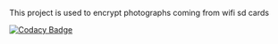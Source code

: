 This project is used to encrypt photographs coming from wifi sd cards

[![Codacy Badge](https://api.codacy.com/project/badge/Grade/d6585f4434f0493592c73e38c0375e7f)](https://www.codacy.com/app/georg-bernold/WiFiSDCryptoLocker?utm_source=github.com&amp;utm_medium=referral&amp;utm_content=ProjektMedInf/WiFiSDCryptoLocker&amp;utm_campaign=Badge_Grade)
